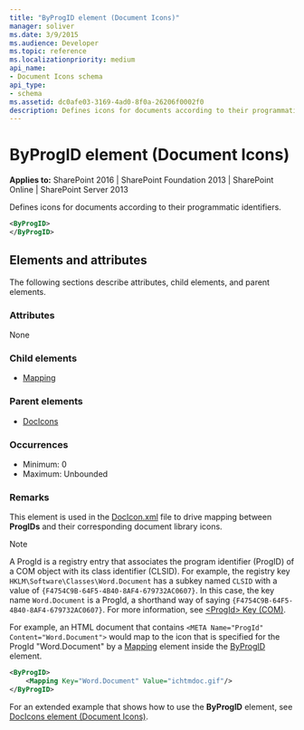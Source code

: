 ```yaml
---
title: "ByProgID element (Document Icons)"
manager: soliver
ms.date: 3/9/2015
ms.audience: Developer
ms.topic: reference
ms.localizationpriority: medium
api_name:
- Document Icons schema
api_type:
- schema
ms.assetid: dc0afe03-3169-4ad0-8f0a-26206f0002f0
description: Defines icons for documents according to their programmatic identifiers.
---
```


# ByProgID element (Document Icons)

**Applies to:** SharePoint 2016 | SharePoint Foundation 2013 | SharePoint Online | SharePoint Server 2013

Defines icons for documents according to their programmatic identifiers.

```XML
<ByProgID>
</ByProgID>
```

## Elements and attributes

The following sections describe attributes, child elements, and parent elements.

### Attributes

None

### Child elements

- [Mapping](mapping-element.md)

### Parent elements

- [DocIcons](docicons-element-document-icons.md)

### Occurrences

- Minimum: 0
- Maximum: Unbounded

### Remarks

This element is used in the [DocIcon.xml](https://msdn.microsoft.com/library/ef6acad0-0a1a-457c-bc9b-ff1e368e59fb%28Office.15%29.aspx) file to drive mapping between **ProgIDs** and their corresponding document library icons.

> [!NOTE]
> A ProgId is a registry entry that associates the program identifier (ProgID) of a COM object with its class identifier (CLSID). For example, the registry key  `HKLM\Software\Classes\Word.Document` has a subkey named  `CLSID` with a value of  `{F4754C9B-64F5-4B40-8AF4-679732AC0607}`. In this case, the key name  `Word.Document` is a ProgId, a shorthand way of saying  `{F4754C9B-64F5-4B40-8AF4-679732AC0607}`. For more information, see [\<ProgId\> Key (COM)](https://msdn.microsoft.com/library/f9ef2934-0815-4a6f-9283-8f748eee083b%28Office.15%29.aspx).

For example, an HTML document that contains  `<META Name="ProgId" Content="Word.Document">` would map to the icon that is specified for the ProgId "Word.Document" by a [Mapping](mapping-element-document-icons.md) element inside the [ByProgID](byprogid-element-document-icons.md) element.

```XML
<ByProgID>
    <Mapping Key="Word.Document" Value="ichtmdoc.gif"/>
</ByProgID>

```

For an extended example that shows how to use the **ByProgID** element, see [DocIcons element (Document Icons)](docicons-element-document-icons.md).
